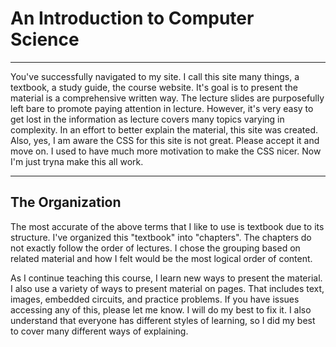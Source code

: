# An Introduction to Computer Science

---

You've successfully navigated to my site. I call this site many things,
a textbook, a study guide, the course website. It's goal is to present
the material is a comprehensive written way. The lecture slides are
purposefully left bare to promote paying attention in lecture. However,
it's very easy to get lost in the information as lecture covers many
topics varying in complexity. In an effort to better explain the
material, this site was created. Also, yes, I am aware the CSS for this
site is not great. Please accept it and move on. I used to have much
more motivation to make the CSS nicer. Now I'm just tryna make this all
work.

---

## The Organization

The most accurate of the above terms that I like to use is textbook due
to its structure. I've organized this "textbook" into "chapters". The
chapters do not exactly follow the order of lectures. I chose the
grouping based on related material and how I felt would be the most
logical order of content.

As I continue teaching this course, I learn new ways to present the
material. I also use a variety of ways to present material on pages.
That includes text, images, embedded circuits, and practice problems. If
you have issues accessing any of this, please let me know. I will do my
best to fix it. I also understand that everyone has different styles of
learning, so I did my best to cover many different ways of explaining.

